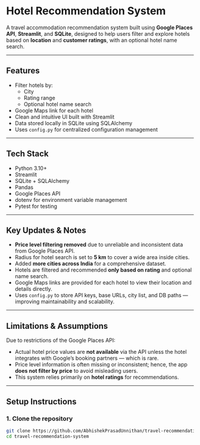 # Hotel Recommendation System

A travel accommodation recommendation system built using **Google Places API**, **Streamlit**, and **SQLite**, designed to help users filter and explore hotels based on **location** and **customer ratings**, with an optional hotel name search.

---

## Features

- Filter hotels by:
  - City
  - Rating range
  - Optional hotel name search
- Google Maps link for each hotel
- Clean and intuitive UI built with Streamlit
- Data stored locally in SQLite using SQLAlchemy
- Uses `config.py` for centralized configuration management

---

## Tech Stack

- Python 3.10+
- Streamlit
- SQLite + SQLAlchemy
- Pandas
- Google Places API
- dotenv for environment variable management
- Pytest for testing

---

## Key Updates & Notes

- **Price level filtering removed** due to unreliable and inconsistent data from Google Places API.
- Radius for hotel search is set to **5 km** to cover a wide area inside cities.
- Added **more cities across India** for a comprehensive dataset.
- Hotels are filtered and recommended **only based on rating** and optional name search.
- Google Maps links are provided for each hotel to view their location and details directly.
- Uses `config.py` to store API keys, base URLs, city list, and DB paths — improving maintainability and scalability.

---

## Limitations & Assumptions

Due to restrictions of the Google Places API:

- Actual hotel price values are **not available** via the API unless the hotel integrates with Google’s booking partners — which is rare.
- Price level information is often missing or inconsistent; hence, the app **does not filter by price** to avoid misleading users.
- This system relies primarily on **hotel ratings** for recommendations.

---

## Setup Instructions

### 1. Clone the repository

```bash
git clone https://github.com/AbhishekPrasadUnnithan/travel-recommendation-system.git
cd travel-recommendation-system
